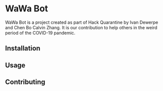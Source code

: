 # WaWa Bot
WaWa Bot is a project created as part of Hack Quarantine by Ivan Dewerpe and Chen Bo Calvin Zhang. It is our contribution to help others in the weird period of the COVID-19 pandemic.

## Installation

## Usage

## Contributing
